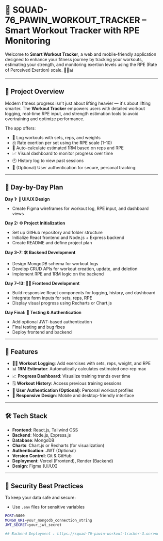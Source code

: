 # 💪 SQUAD-76_PAWIN_WORKOUT_TRACKER – Smart Workout Tracker with RPE Monitoring

Welcome to **Smart Workout Tracker**, a web and mobile-friendly application designed to enhance your fitness journey by tracking your workouts, estimating your strength, and monitoring exertion levels using the RPE (Rate of Perceived Exertion) scale. 🏋️‍♀️📊

---

## 🌟 Project Overview

Modern fitness progress isn't just about lifting heavier — it's about lifting smarter. The **Workout Tracker** empowers users with detailed workout logging, real-time RPE input, and strength estimation tools to avoid overtraining and optimize performance.

The app offers:

- 📓 Log workouts with sets, reps, and weights  
- ⚖️ Rate exertion per set using the RPE scale (1–10)  
- 🧠 Auto-calculate estimated 1RM based on reps and RPE  
- 📈 Visual dashboard to monitor progress over time  
- 🕘 History log to view past sessions  
- 🔐 (Optional) User authentication for secure, personal tracking

---

## 📅 Day-by-Day Plan

**Day 1: 🎨 UI/UX Design**  
- Create Figma wireframes for workout log, RPE input, and dashboard views

**Day 2: ⚙️ Project Initialization**  
- Set up GitHub repository and folder structure  
- Initialize React frontend and Node.js + Express backend  
- Create README and define project plan

**Day 3–7: 🛠️ Backend Development**  
- Design MongoDB schema for workout logs  
- Develop CRUD APIs for workout creation, update, and deletion  
- Implement RPE and 1RM logic on the backend

**Day 7–13: 🧑‍💻 Frontend Development**  
- Build responsive React components for logging, history, and dashboard  
- Integrate form inputs for sets, reps, RPE  
- Display visual progress using Recharts or Chart.js

**Day Final: 🧪 Testing & Authentication**  
- Add optional JWT-based authentication  
- Final testing and bug fixes  
- Deploy frontend and backend

---

## 🚀 Features

- 🏋️‍♂️ **Workout Logging**: Add exercises with sets, reps, weight, and RPE  
- 📊 **1RM Estimator**: Automatically calculates estimated one-rep max  
- 📈 **Progress Dashboard**: Visualize training trends over time  
- 🗓️ **Workout History**: Access previous training sessions  
- 🔐 **User Authentication (Optional)**: Personal workout profiles  
- 📱 **Responsive Design**: Mobile and desktop-friendly interface

---

## 🛠️ Tech Stack

- **Frontend**: React.js, Tailwind CSS  
- **Backend**: Node.js, Express.js  
- **Database**: MongoDB  
- **Charts**: Chart.js or Recharts (for visualization)  
- **Authentication**: JWT (Optional)  
- **Version Control**: Git & GitHub  
- **Deployment**: Vercel (Frontend), Render (Backend)  
- **Design**: Figma (UI/UX)

---

## 🔐 Security Best Practices

To keep your data safe and secure:

- Use `.env` files for sensitive variables  
```bash
PORT=5000
MONGO_URI=your_mongodb_connection_string
JWT_SECRET=your_jwt_secret

## Backend Deployment : https://squad-76-pawin-workout-tracker-3.onrender.com/
